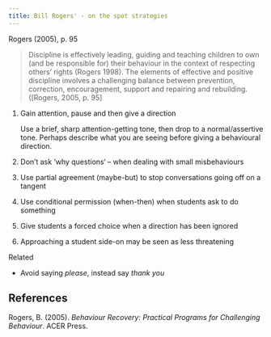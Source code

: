 ```yaml
---
title: Bill Rogers' - on the spot strategies
---
```

Rogers (2005), p. 95

> Discipline is effectively leading, guiding and teaching children to own (and be responsible for) their behaviour in the context of respecting others’ rights (Rogers 1998). The elements of effective and positive discipline involves a challenging balance between prevention, correction, encouragement, support and repairing and rebuilding. ([Rogers, 2005, p. 95]

1. Gain attention, pause and then give a direction 

    Use a brief, sharp attention-getting tone, then drop to a normal/assertive tone. Perhaps describe what you are seeing before giving a behavioural direction.

2. Don’t ask ‘why questions‘ – when dealing with small misbehaviours 
3. Use partial agreement (maybe-but) to stop conversations going off on a tangent 
4. Use conditional permission (when-then) when students ask to do something 
5. Give students a forced choice when a direction has been ignored
6. Approaching a student side-on may be seen as less threatening

Related

- Avoid saying _please_, instead say _thank you_ 

## References

Rogers, B. (2005). *Behaviour Recovery: Practical Programs for Challenging Behaviour*. ACER Press.